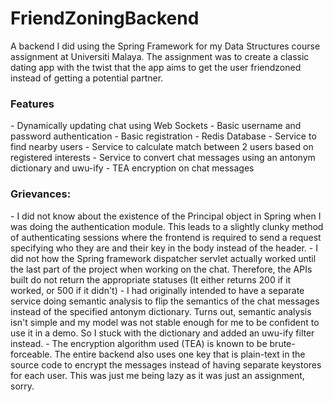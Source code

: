 # FriendZoningBackend
A backend I did using the Spring Framework for my Data Structures course assignment at Universiti Malaya. The assignment was to create a classic dating app with the twist that the app aims to get the user friendzoned instead of getting a potential partner.

<h3>Features</h3>
- Dynamically updating chat using Web Sockets
- Basic username and password authentication
- Basic registration
- Redis Database
- Service to find nearby users
- Service to calculate match between 2 users based on registered interests
- Service to convert chat messages using an antonym dictionary and uwu-ify
- TEA encryption on chat messages

<h3>Grievances:</h3>
- I did not know about the existence of the Principal object in Spring when I was doing the authentication module. This leads to a slightly clunky method of authenticating sessions where the frontend is required to send a request specifying who they are and their key in the body instead of the header.
- I did not how the Spring framework dispatcher servlet actually worked until the last part of the project when working on the chat. Therefore, the APIs built do not return the appropriate statuses (It either returns 200 if it worked, or 500 if it didn't)
- I had originally intended to have a separate service doing semantic analysis to flip the semantics of the chat messages instead of the specified antonym dictionary. Turns out, semantic analysis isn't simple and my model was not stable enough for me to be confident to use it in a demo. So I stuck with the dictionary and added an uwu-ify filter instead.
- The encryption algorithm used (TEA) is known to be brute-forceable. The entire backend also uses one key that is plain-text in the source code to encrypt the messages instead of having separate keystores for each user. This was just me being lazy as it was just an assignment, sorry.
